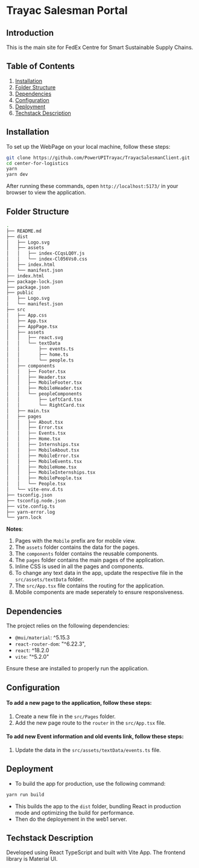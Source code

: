 # Trayac Salesman Portal

## Introduction

This is the main site for FedEx Centre for Smart Sustainable Supply Chains.

## Table of Contents

1. [Installation](#installation)
2. [Folder Structure](#folder-structure)
3. [Dependencies](#dependencies)
4. [Configuration](#configuration)
5. [Deployment](#deployment)
6. [Techstack Description](#techstack-description)

## Installation

To set up the WebPage on your local machine, follow these steps:

```bash
git clone https://github.com/PowerUPITrayac/TrayacSalesmanClient.git
cd center-for-logistics
yarn
yarn dev
```

After running these commands, open `http://localhost:5173/` in your browser to view the application.

## Folder Structure

```bash
.
├── README.md
├── dist
│   ├── Logo.svg
│   ├── assets
│   │   ├── index-CCqsLQ0Y.js
│   │   └── index-Cl056Vs0.css
│   ├── index.html
│   └── manifest.json
├── index.html
├── package-lock.json
├── package.json
├── public
│   ├── Logo.svg
│   └── manifest.json
├── src
│   ├── App.css
│   ├── App.tsx
│   ├── AppPage.tsx
│   ├── assets
│   │   ├── react.svg
│   │   └── textData
│   │       ├── events.ts
│   │       ├── home.ts
│   │       └── people.ts
│   ├── components
│   │   ├── Footer.tsx
│   │   ├── Header.tsx
│   │   ├── MobileFooter.tsx
│   │   ├── MobileHeader.tsx
│   │   └── peopleComponents
│   │       ├── LeftCard.tsx
│   │       └── RightCard.tsx
│   ├── main.tsx
│   ├── pages
│   │   ├── About.tsx
│   │   ├── Error.tsx
│   │   ├── Events.tsx
│   │   ├── Home.tsx
│   │   ├── Internships.tsx
│   │   ├── MobileAbout.tsx
│   │   ├── MobileError.tsx
│   │   ├── MobileEvents.tsx
│   │   ├── MobileHome.tsx
│   │   ├── MobileInternships.tsx
│   │   ├── MobilePeople.tsx
│   │   └── People.tsx
│   └── vite-env.d.ts
├── tsconfig.json
├── tsconfig.node.json
├── vite.config.ts
├── yarn-error.log
└── yarn.lock
```

**Notes**:

1. Pages with the `Mobile` prefix are for mobile view.
2. The `assets` folder contains the data for the pages.
3. The `components` folder contains the reusable components.
4. The `pages` folder contains the main pages of the application.
5. Inline CSS is used in all the pages and components.
6. To change any text data in the app, update the respective file in the `src/assets/textData` folder.
7. The `src/App.tsx` file contains the routing for the application.
8. Mobile components are made seperately to ensure responsiveness.

## Dependencies

The project relies on the following dependencies:

- `@mui/material`: ^5.15.3
- `react-router-dom`: "^6.22.3",
- `react`: ^18.2.0
- `vite`: "^5.2.0"

Ensure these are installed to properly run the application.

## Configuration

#### To add a new page to the application, follow these steps:

1. Create a new file in the `src/Pages` folder.
2. Add the new page route to the `router` in the `src/App.tsx` file.

#### To add new Event information and old events link, follow these steps:

1. Update the data in the `src/assets/textData/events.ts` file.

## Deployment

- To build the app for production, use the following command:

```bash
yarn run build
```

- This builds the app to the `dist` folder, bundling React in production mode and optimizing the build for performance.
- Then do the deployement in the web1 server.

## Techstack Description

Developed using React TypeScript and built with Vite App. The frontend library is Material UI.
